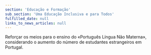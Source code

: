 ```yaml
---
section: 'Educação e Formação'
sub_section: 'Uma Educação Inclusiva e para Todos'
fulfilled_date: null
links_to_news_articles: null
---
```


Reforçar os meios para o ensino do «Português Língua Não Materna», considerando o aumento do número de estudantes estrangeiros em Portugal.